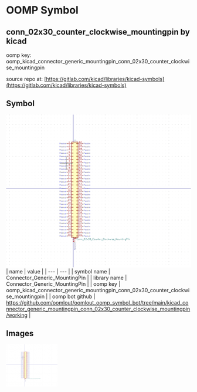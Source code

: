 # OOMP Symbol  
## conn_02x30_counter_clockwise_mountingpin  by kicad  
  
oomp key: oomp_kicad_connector_generic_mountingpin_conn_02x30_counter_clockwise_mountingpin  
  
source repo at: [https://gitlab.com/kicad/libraries/kicad-symbols](https://gitlab.com/kicad/libraries/kicad-symbols)  
## Symbol  
  
[![working.png](working_600.png)](working.png)  
| name | value | 
| --- | --- | 
| symbol name | Connector_Generic_MountingPin | 
| library name | Connector_Generic_MountingPin | 
| oomp key | oomp_kicad_connector_generic_mountingpin_conn_02x30_counter_clockwise_mountingpin | 
| oomp bot github | https://github.com/oomlout/oomlout_oomp_symbol_bot/tree/main/kicad_connector_generic_mountingpin_conn_02x30_counter_clockwise_mountingpin/working | 
## Images  
  
[![working.png](working_140.png)](working.png)  
